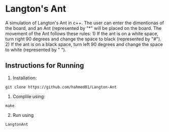 # Langton's Ant

A simulation of Langton's Ant in c++. The user can enter the dimentionas of the board, and an Ant (represented by "*" will be placed 
on the board. The movement of the Ant follows these rules:
    1) If the ant is on a white space, turn right 90 degrees and change the space to black (represented by "#").
    2) If the ant is on a black space, turn left 90 degrees and change the space to white (represented by " ").
    
    

## Instructions for Running
1) Installation:
```
git clone https://github.com/hahmed01/Langton-Ant
```
1) Complile using:
```
make

```
2) Run using

```
LangtonAnt

```
